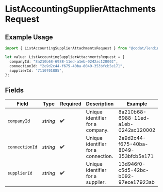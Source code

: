 # ListAccountingSupplierAttachmentsRequest

## Example Usage

```typescript
import { ListAccountingSupplierAttachmentsRequest } from "@codat/lending/sdk/models/operations";

let value: ListAccountingSupplierAttachmentsRequest = {
  companyId: "8a210b68-6988-11ed-a1eb-0242ac120002",
  connectionId: "2e9d2c44-f675-40ba-8049-353bfcb5e171",
  supplierId: "7110701885",
};
```

## Fields

| Field                                | Type                                 | Required                             | Description                          | Example                              |
| ------------------------------------ | ------------------------------------ | ------------------------------------ | ------------------------------------ | ------------------------------------ |
| `companyId`                          | *string*                             | :heavy_check_mark:                   | Unique identifier for a company.     | 8a210b68-6988-11ed-a1eb-0242ac120002 |
| `connectionId`                       | *string*                             | :heavy_check_mark:                   | Unique identifier for a connection.  | 2e9d2c44-f675-40ba-8049-353bfcb5e171 |
| `supplierId`                         | *string*                             | :heavy_check_mark:                   | Unique identifier for a supplier.    | 13d946f0-c5d5-42bc-b092-97ece17923ab |